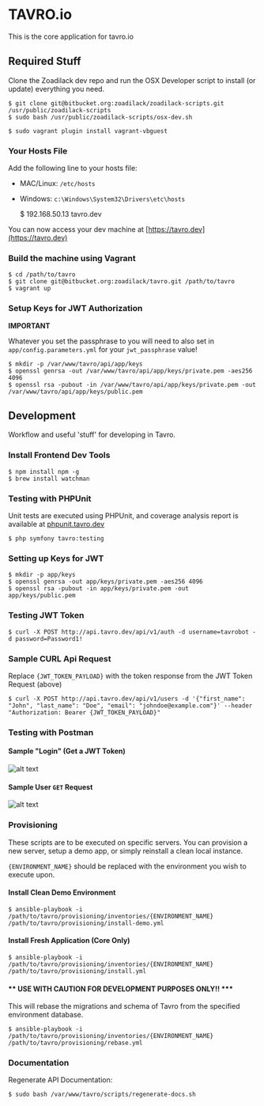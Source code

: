 # TAVRO.io

This is the core application for tavro.io

## Required Stuff

Clone the Zoadilack dev repo and run the OSX Developer script to install (or update) everything you need.

    $ git clone git@bitbucket.org:zoadilack/zoadilack-scripts.git /usr/public/zoadilack-scripts
    $ sudo bash /usr/public/zoadilack-scripts/osx-dev.sh
    
    $ sudo vagrant plugin install vagrant-vbguest

### Your Hosts File

Add the following line to your hosts file:

* MAC/Linux: `/etc/hosts`
* Windows: `c:\Windows\System32\Drivers\etc\hosts`

    $ 192.168.50.13      tavro.dev

You can now access your dev machine at [https://tavro.dev](https://tavro.dev)

### Build the machine using Vagrant

    $ cd /path/to/tavro
    $ git clone git@bitbucket.org:zoadilack/tavro.git /path/to/tavro
    $ vagrant up

### Setup Keys for JWT Authorization

**IMPORTANT** 

Whatever you set the passphrase to you will need to also set in `app/config.parameters.yml` for your `jwt_passphrase` value!

    $ mkdir -p /var/www/tavro/api/app/keys
    $ openssl genrsa -out /var/www/tavro/api/app/keys/private.pem -aes256 4096
    $ openssl rsa -pubout -in /var/www/tavro/api/app/keys/private.pem -out /var/www/tavro/api/app/keys/public.pem

## Development

Workflow and useful 'stuff' for developing in Tavro.

### Install Frontend Dev Tools

    $ npm install npm -g
    $ brew install watchman

### Testing with PHPUnit

Unit tests are executed using PHPUnit, and coverage analysis report is available at [phpunit.tavro.dev](http://phpunit.tavro.dev)

    $ php symfony tavro:testing
    
### Setting up Keys for JWT

    $ mkdir -p app/keys
    $ openssl genrsa -out app/keys/private.pem -aes256 4096
    $ openssl rsa -pubout -in app/keys/private.pem -out app/keys/public.pem
    
### Testing JWT Token

    $ curl -X POST http://api.tavro.dev/api/v1/auth -d username=tavrobot -d password=Password1!

### Sample CURL Api Request

Replace `{JWT_TOKEN_PAYLOAD}` with the token response from the JWT Token Request (above)

    $ curl -X POST http://api.tavro.dev/api/v1/users -d '{"first_name": "John", "last_name": "Doe", "email": "johndoe@example.com"}' --header "Authorization: Bearer {JWT_TOKEN_PAYLOAD}"

### Testing with Postman

#### Sample "Login" (Get a JWT Token)
![alt text](http://i.imgur.com/LJ5PfHz.png "Postman Auth Request")

#### Sample User `GET` Request
![alt text](http://i.imgur.com/UGzBx0V.png "Postman User Request")

### Provisioning

These scripts are to be executed on specific servers. You can provision a new server, setup a demo app, or simply reinstall a clean local instance.

`{ENVIRONMENT_NAME}` should be replaced with the environment you wish to execute upon.

#### Install Clean Demo Environment

    $ ansible-playbook -i /path/to/tavro/provisioning/inventories/{ENVIRONMENT_NAME} /path/to/tavro/provisioning/install-demo.yml

#### Install Fresh Application (Core Only)

    $ ansible-playbook -i /path/to/tavro/provisioning/inventories/{ENVIRONMENT_NAME} /path/to/tavro/provisioning/install.yml

#### ** USE WITH CAUTION FOR DEVELOPMENT PURPOSES ONLY!! ***

This will rebase the migrations and schema of Tavro from the specified environment database.

    $ ansible-playbook -i /path/to/tavro/provisioning/inventories/{ENVIRONMENT_NAME} /path/to/tavro/provisioning/rebase.yml
    
### Documentation

Regenerate API Documentation:

    $ sudo bash /var/www/tavro/scripts/regenerate-docs.sh
